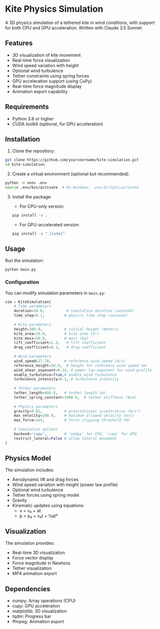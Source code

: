 # Kite Physics Simulation

A 3D physics simulation of a tethered kite in wind conditions, with support for both CPU and GPU acceleration. Written with Claude 3.5 Sonnet.

## Features

- 3D visualization of kite movement
- Real-time force visualization
- Wind speed variation with height
- Optional wind turbulence
- Tether constraints using spring forces
- GPU acceleration support (using CuPy)
- Real-time force magnitude display
- Animation export capability

## Requirements

- Python 3.8 or higher
- CUDA toolkit (optional, for GPU acceleration)

## Installation

1. Clone the repository:
```bash
git clone https://github.com/yourusername/kite-simulation.git
cd kite-simulation
```

2. Create a virtual environment (optional but recommended):
```bash
python -m venv .env
source .env/bin/activate  # On Windows: .env\Scripts\activate
```

3. Install the package:
   
   - For CPU-only version:
   ```bash
   pip install -e .
   ```
   
   - For GPU-accelerated version:
   ```bash
   pip install -e ".[cuda]"
   ```

## Usage

Run the simulation:
```bash
python main.py
```

### Configuration

You can modify simulation parameters in `main.py`:

```python
sim = KiteSimulation(
    # Time parameters
    duration=10.0,          # simulation duration (seconds)
    time_step=0.1,         # physics time step (seconds)
    
    # Kite parameters
    height=300.0,          # initial height (meters)
    kite_area=20.0,        # kite area (m²)
    kite_mass=50.0,        # mass (kg)
    lift_coefficient=1.2,   # lift coefficient
    drag_coefficient=0.1,   # drag coefficient
    
    # Wind parameters
    wind_speed=27.78,      # reference wind speed (m/s)
    reference_height=10.0,  # height for reference wind speed (m)
    wind_shear_exponent=0.14, # power law exponent for wind profile
    enable_turbulence=True,# enable wind turbulence
    turbulence_intensity=0.1, # turbulence intensity
    
    # Tether parameters
    tether_length=400.0,   # tether length (m)
    tether_spring_constant=1000.0,  # tether stiffness (N/m)
    
    # Physics parameters
    gravity=9.81,          # gravitational acceleration (m/s²)
    max_velocity=100.0,    # maximum allowed velocity (m/s)
    max_force=1e4,         # force clipping threshold (N)
    
    # Simulation options
    backend='cupy',        # 'numpy' for CPU, 'cupy' for GPU
    restrict_lateral=False # allow lateral movement
)
```

## Physics Model

The simulation includes:
- Aerodynamic lift and drag forces
- Wind speed variation with height (power law profile)
- Optional wind turbulence
- Tether forces using spring model
- Gravity
- Kinematic updates using equations:
  - v = v₀ + at
  - p = p₀ + v₀t + ½at²

## Visualization

The simulation provides:
- Real-time 3D visualization
- Force vector display
- Force magnitude in Newtons
- Tether visualization
- MP4 animation export

## Dependencies

- numpy: Array operations (CPU)
- cupy: GPU acceleration
- matplotlib: 3D visualization
- tqdm: Progress bar
- ffmpeg: Animation export
